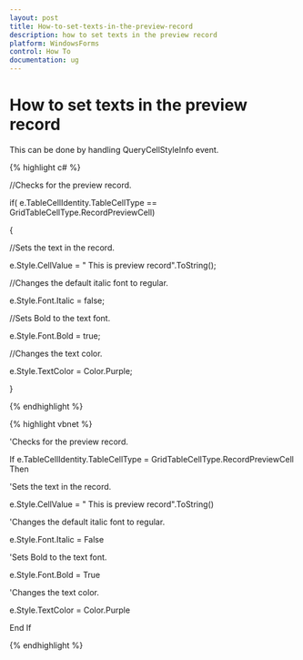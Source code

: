 ```yaml
---
layout: post
title: How-to-set-texts-in-the-preview-record
description: how to set texts in the preview record
platform: WindowsForms
control: How To
documentation: ug
---
```


# How to set texts in the preview record

This can be done by handling QueryCellStyleInfo event.

{% highlight c# %}



//Checks for the preview record. 

if( e.TableCellIdentity.TableCellType == GridTableCellType.RecordPreviewCell)

{

//Sets the text in the record.

e.Style.CellValue = " This is preview record".ToString();



//Changes the default italic font to regular.

e.Style.Font.Italic = false;



//Sets Bold to the text font.

e.Style.Font.Bold = true;



//Changes the text color.

e.Style.TextColor = Color.Purple;

}

{% endhighlight %}

{% highlight vbnet %}



'Checks for the preview record. 

If e.TableCellIdentity.TableCellType = GridTableCellType.RecordPreviewCell Then



'Sets the text in the record.

  e.Style.CellValue = " This is preview record".ToString()



'Changes the default italic font to regular.

  e.Style.Font.Italic = False



'Sets Bold to the text font.

  e.Style.Font.Bold = True



'Changes the text color.

  e.Style.TextColor = Color.Purple

End If


{% endhighlight %}
